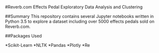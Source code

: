 #Reverb.com Effects Pedal Exploratory Data Analysis and Clustering

##Summary
This repository contains several Jupyter notebooks written in Python 3.5 to explore a dataset including over 5000 effects pedals sold on Reverb.com.

##Packages Used

*Scikit-Learn
*NLTK
*Pandas
*Plotly
*Re
